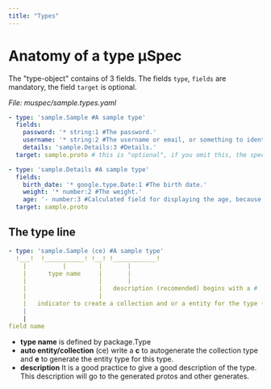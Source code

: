 ```yaml
---
title: "Types"
---
```


# Anatomy of a type µSpec
The "type-object" contains of 3 fields. The fields `type`,  `fields` are mandatory, the field `target` is optional.

*File: muspec/sample.types.yaml*
```yaml
- type: 'sample.Sample #A sample type'
  fields:
    password: '* string:1 #The password.'
    username: '* string:2 #The username or email, or something to identify.'
    details: 'sample.Details:3 #Details.'
  target: sample.proto # this is "optional", if you omit this, the spectools will use the package name (auth)

- type: 'sample.Details #A sample type'
  fields:
    birth_date: '* google.type.Date:1 #The birth date.'
    weight: '* number:2 #The weight.'    
    age: '- number:3 #Calculated field for displaying the age, because the calculations are very hard.'
  target: sample.proto 

```

## The type line

```yaml
- type: 'sample.Sample (ce) #A sample type'
  !___!  !___________! !__! !____________!
    |          |         |       |
    |      type name     |       |
    |                    |       |
    |                    |   description (recomended) begins with a #
    |                    |
    |   indicator to create a collection and or a entity for the type (optional)
    | 
    | 
field name  

```
- **type name** is defined by package.Type
- **auto entity/collection** (ce) write a **c** to autogenerate the collection type and **e** to generate the entity type for this type.
- **description** It is a good practice to give a good description of the type. This description will go to the generated protos and other generates.